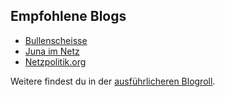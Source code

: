
## Empfohlene Blogs

* [Bullenscheisse](https://bullenscheisse.de/)
* [Juna im Netz](http://junaimnetz.de/)
* [Netzpolitik.org](https://netzpolitik.org/)

Weitere findest du in der [ausführlicheren Blogroll](/blogroll/).
